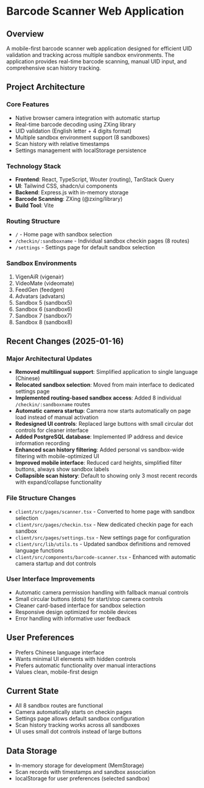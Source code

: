 # Barcode Scanner Web Application

## Overview
A mobile-first barcode scanner web application designed for efficient UID validation and tracking across multiple sandbox environments. The application provides real-time barcode scanning, manual UID input, and comprehensive scan history tracking.

## Project Architecture

### Core Features
- Native browser camera integration with automatic startup
- Real-time barcode decoding using ZXing library
- UID validation (English letter + 4 digits format)
- Multiple sandbox environment support (8 sandboxes)
- Scan history with relative timestamps
- Settings management with localStorage persistence

### Technology Stack
- **Frontend**: React, TypeScript, Wouter (routing), TanStack Query
- **UI**: Tailwind CSS, shadcn/ui components
- **Backend**: Express.js with in-memory storage
- **Barcode Scanning**: ZXing (@zxing/library)
- **Build Tool**: Vite

### Routing Structure
- `/` - Home page with sandbox selection
- `/checkin/:sandboxname` - Individual sandbox checkin pages (8 routes)
- `/settings` - Settings page for default sandbox selection

### Sandbox Environments
1. VigenAiR (vigenair)
2. VideoMate (videomate) 
3. FeedGen (feedgen)
4. Advatars (advatars)
5. Sandbox 5 (sandbox5)
6. Sandbox 6 (sandbox6)
7. Sandbox 7 (sandbox7)
8. Sandbox 8 (sandbox8)

## Recent Changes (2025-01-16)

### Major Architectural Updates
- **Removed multilingual support**: Simplified application to single language (Chinese)
- **Relocated sandbox selection**: Moved from main interface to dedicated settings page
- **Implemented routing-based sandbox access**: Added 8 individual `/checkin/:sandboxname` routes
- **Automatic camera startup**: Camera now starts automatically on page load instead of manual activation
- **Redesigned UI controls**: Replaced large buttons with small circular dot controls for cleaner interface
- **Added PostgreSQL database**: Implemented IP address and device information recording
- **Enhanced scan history filtering**: Added personal vs sandbox-wide filtering with mobile-optimized UI
- **Improved mobile interface**: Reduced card heights, simplified filter buttons, always show sandbox labels
- **Collapsible scan history**: Default to showing only 3 most recent records with expand/collapse functionality

### File Structure Changes
- `client/src/pages/scanner.tsx` - Converted to home page with sandbox selection
- `client/src/pages/checkin.tsx` - New dedicated checkin page for each sandbox
- `client/src/pages/settings.tsx` - New settings page for configuration
- `client/src/lib/utils.ts` - Updated sandbox definitions and removed language functions
- `client/src/components/barcode-scanner.tsx` - Enhanced with automatic camera startup and dot controls

### User Interface Improvements
- Automatic camera permission handling with fallback manual controls
- Small circular buttons (dots) for start/stop camera controls
- Cleaner card-based interface for sandbox selection
- Responsive design optimized for mobile devices
- Error handling with informative user feedback

## User Preferences
- Prefers Chinese language interface
- Wants minimal UI elements with hidden controls
- Prefers automatic functionality over manual interactions
- Values clean, mobile-first design

## Current State
- All 8 sandbox routes are functional
- Camera automatically starts on checkin pages
- Settings page allows default sandbox configuration
- Scan history tracking works across all sandboxes
- UI uses small dot controls instead of large buttons

## Data Storage
- In-memory storage for development (MemStorage)
- Scan records with timestamps and sandbox association
- localStorage for user preferences (selected sandbox)